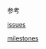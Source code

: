 参考

[issues](https://github.com/brookshi/Hitchhiker/issues)

[milestones](https://github.com/brookshi/Hitchhiker/milestones)